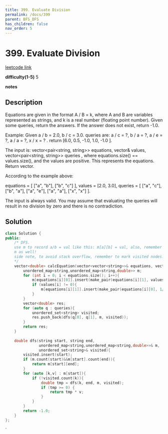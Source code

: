 ```yaml
---
title: 399. Evaluate Division
permalink: /docs/399
parent: BFS_DFS
has_children: false
nav_order: 5
---
```

# 399. Evaluate Division
[leetcode link](https://leetcode.com/problems/evaluate-division/)

**difficulty(1-5)** 
5

**notes**   


## Description
Equations are given in the format A / B = k, where A and B are variables represented as strings, and k is a real number (floating point number). Given some queries, return the answers. If the answer does not exist, return -1.0.

Example:
Given a / b = 2.0, b / c = 3.0.
queries are: a / c = ?, b / a = ?, a / e = ?, a / a = ?, x / x = ? .
return [6.0, 0.5, -1.0, 1.0, -1.0 ].

The input is: vector<pair<string, string>> equations, vector<double>& values, vector<pair<string, string>> queries , where equations.size() == values.size(), and the values are positive. This represents the equations. Return vector<double>.

According to the example above:

equations = [ ["a", "b"], ["b", "c"] ],
values = [2.0, 3.0],
queries = [ ["a", "c"], ["b", "a"], ["a", "e"], ["a", "a"], ["x", "x"] ]. 
 

The input is always valid. You may assume that evaluating the queries will result in no division by zero and there is no contradiction.

## Solution

```c++
class Solution {
public:
    /* DFS. 
    use m to record a/b = val like this: m[a][b] = val, also, remember to add b/a = 1/val m[b][a] = 1/val to 
    m as well!
    side note, to avoid stack overflow, remember to mark visited nodes.
    */
    vector<double> calcEquation(vector<vector<string>>& equations, vector<double>& values, vector<vector<string>>& queries) {
        unordered_map<string,unordered_map<string,double>> m;
        for (int i = 0; i < equations.size(); i++){
            m[equations[i][0]].insert(make_pair(equations[i][1], values[i]));
            if (values[i] != 0){
                m[equations[i][1]].insert(make_pair(equations[i][0], 1/values[i]));
            }
        }
        vector<double> res;
        for (auto q : queries){
            unordered_set<string> visited;
            res.push_back(dfs(q[0], q[1], m, visited));
        }
        return res;
    }
    
    double dfs(string start, string end, 
               unordered_map<string,unordered_map<string,double>>& m, 
               unordered_set<string>& visited){
        visited.insert(start);
        if (m.count(start)&&m[start].count(end)){
            return m[start][end];
        }
        for (auto [k,v] : m[start]){
            if (!visited.count(k)){
                double tmp = dfs(k, end, m, visited);
                if (tmp >= 0) {
                    return tmp * v;
                }                
            }
        }
        return -1.0;
    }
};
```

<!-- 
Default label
{: .label }

Blue label
{: .label .label-blue }

Stable
{: .label .label-green }

New release
{: .label .label-purple }

Coming soon
{: .label .label-yellow }

Deprecated
{: .label .label-red } -->
`